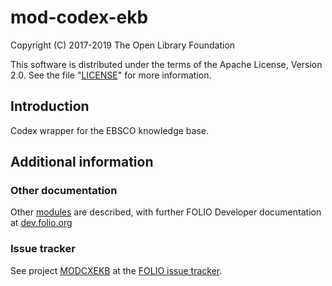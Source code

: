 # mod-codex-ekb

Copyright (C) 2017-2019 The Open Library Foundation

This software is distributed under the terms of the Apache License,
Version 2.0. See the file "[LICENSE](LICENSE)" for more information.

## Introduction

Codex wrapper for the EBSCO knowledge base.

## Additional information

### Other documentation

Other [modules](https://dev.folio.org/source-code/#server-side) are described,
with further FOLIO Developer documentation at [dev.folio.org](https://dev.folio.org/)

### Issue tracker

See project [MODCXEKB](https://issues.folio.org/browse/MODCXEKB)
at the [FOLIO issue tracker](https://dev.folio.org/guidelines/issue-tracker).
